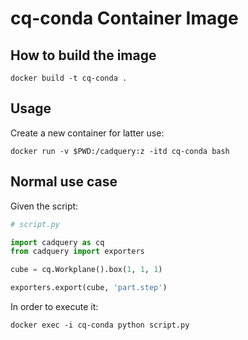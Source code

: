 # **cq-conda** Container Image

## How to build the image

```
docker build -t cq-conda .
```

## Usage


Create a new container for latter use:

```
docker run -v $PWD:/cadquery:z -itd cq-conda bash
```

## Normal use case

Given the script:

```python
# script.py

import cadquery as cq
from cadquery import exporters

cube = cq.Workplane().box(1, 1, 1)

exporters.export(cube, 'part.step')
```

In order to execute it:

```
docker exec -i cq-conda python script.py
```
